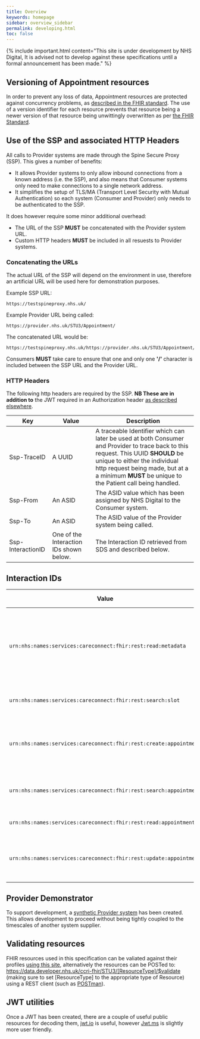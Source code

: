 ```yaml
---
title: Overview
keywords: homepage
sidebar: overview_sidebar
permalink: developing.html
toc: false
---
```


{% include important.html content="This site is under development by NHS Digital, It is advised not to develop against these specifications until a formal announcement has been made." %}

## Versioning of Appointment resources ##
In order to prevent any loss of data, Appointment resources are protected against concurrency problems, as <a href='http://hl7.org/fhir/stu3/http.html#concurrency'>described in the FHIR standard</a>. The use of a version identifier for each resource prevents that resource being a newer version of that resource being unwittingly overwritten as per <a href='http://hl7.org/fhir/stu3/http.html#versioning'>the FHIR Standard</a>.

## Use of the SSP and associated HTTP Headers ##
All calls to Provider systems are made through the Spine Secure Proxy (SSP). This gives a number of benefits:
- It allows Provider systems to only allow inbound connections from a known address (i.e. the SSP), and also means that Consumer systems only need to make connections to a single network address.
- It simplifies the setup of TLS/MA (Transport Level Security with Mutual Authentication) so each system (Consumer and Provider) only needs to be authenticated to the SSP.

It does however require some minor additional overhead:
- The URL of the SSP **MUST** be concatenated with the Provider system URL.
- Custom HTTP headers **MUST** be included in all resuests to Provider systems.

### Concatenating the URLs ###
The actual URL of the SSP will depend on the environment in use, therefore an artificial URL will be used here for demonstration purposes.

Example SSP URL:
```
https://testspineproxy.nhs.uk/
```

Example Provider URL being called:
```
https://provider.nhs.uk/STU3/Appointment/
```
The concatenated URL would be:
```
https://testspineproxy.nhs.uk/https://provider.nhs.uk/STU3/Appointment/
```

Consumers **MUST** take care to ensure that one and only one **'/'** character is included between the SSP URL and the Provider URL.


### HTTP Headers ###
The following http headers are required by the SSP. **NB These are in addition to** the JWT required in an Authorization header <a href='/process.html#get-token'>as described elsewhere</a>.


| Key | Value | Description
| --- | --- | --- |
| Ssp-TraceID | A UUID | A traceable Identifier which can later be used at both Consumer and Provider to trace back to this request. This UUID **SHOULD** be unique to either the individual http request being made, but at a a minimum **MUST** be unique to the Patient call being handled. |
| Ssp-From | An ASID | The ASID value which has been assigned by NHS Digital to the Consumer system. |
| Ssp-To | An ASID | The ASID value of the Provider system being called. |
| Ssp-InteractionID | One of the Interaction IDs shown below. | The Interaction ID retrieved from SDS and described below. |

## Interaction IDs ##

| Value | Description and usage |
| --- | --- |
| `urn:nhs:names:services:careconnect:fhir:rest:read:metadata` | Used when sending a request through the SSP to a Provider system to retrieve the <a href='https://www.hl7.org/fhir/stu3/capabilitystatement.html'>CapabilityStatement resource, which describes the server's capabilities</a>. |
| `urn:nhs:names:services:careconnect:fhir:rest:search:slot` | Used when <a href='search_free_slots.html'>requesting available Slots</a> from a Provider system. |
| `urn:nhs:names:services:careconnect:fhir:rest:create:appointment` | Used when POSTing a new Appointment resource to a Provider in order to <a href='book_an_appointment.html'>book an appointment</a>. |
| `urn:nhs:names:services:careconnect:fhir:rest:search:appointment` | Used when <a href='search_patient_appointments.html'>searching the Registry</a> for Appointments for a specific Patient. |
| `urn:nhs:names:services:careconnect:fhir:rest:read:appointment` | Used when <a href='get_an_appointment.html'>reading an existing Appointment</a>. |
| `urn:nhs:names:services:careconnect:fhir:rest:update:appointment` | Used when updating an existing appointment, for example when <a href='cancel_an_appointment.html'>setting it to Cancelled</a>. |


## Provider Demonstrator ##
To support development, a <a href='http://appointments.directoryofservices.nhs.uk:443/poc/index'>synthetic Provider system</a> has been created. This allows development to proceed without being tightly coupled to the timescales of another system supplier.

## Validating resources ##
FHIR resources used in this specification can be valiated against their profiles <a href='https://data.developer.nhs.uk/ccri/term/validate'>using this site</a>, alternatively the resources can be POSTed to: https://data.developer.nhs.uk/ccri-fhir/STU3/[ResourceType]/$validate (making sure to set [ResourceType] to the appropriate type of Resource) using a REST client (such as <a href='https://www.getpostman.com/'>POSTman</a>).

## JWT utilities ##
Once a JWT has been created, there are a couple of useful public resources for decoding them, <a href='https://jwt.io/'>jwt.io</a> is useful, however <a href='http://jwt.ms/'>Jwt.ms</a> is slightly more user friendly.
